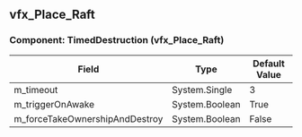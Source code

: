 ## vfx_Place_Raft

### Component: TimedDestruction (vfx_Place_Raft)

|Field|Type|Default Value|
|---|---|---|
|m_timeout|System.Single|3|
|m_triggerOnAwake|System.Boolean|True|
|m_forceTakeOwnershipAndDestroy|System.Boolean|False|

